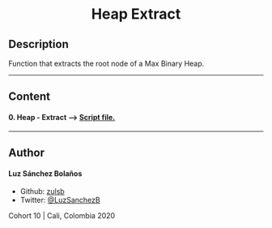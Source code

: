 <h1 align=center>Heap Extract

## Description

Function that extracts the root node of a Max Binary Heap.

---

## Content
#### 0. Heap - Extract --> [Script file.](./0-heap_extract.c)

---

## Author
#### Luz Sánchez Bolaños
- Github: [zulsb](https://github.com/zulsb)
- Twitter: [@LuzSanchezB](https://twitter.com/LuzSanchezB)

Cohort 10 |
Cali, Colombia 2020